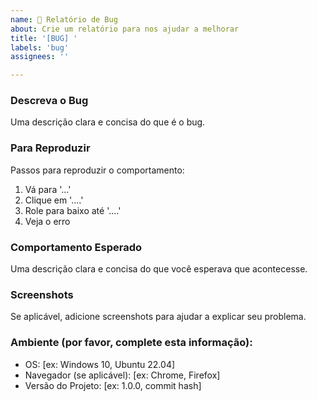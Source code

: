 ```yaml
---
name: 🐞 Relatório de Bug
about: Crie um relatório para nos ajudar a melhorar
title: '[BUG] '
labels: 'bug'
assignees: ''

---
```


### Descreva o Bug

Uma descrição clara e concisa do que é o bug.

### Para Reproduzir

Passos para reproduzir o comportamento:

1. Vá para '...'
2. Clique em '....'
3. Role para baixo até '....'
4. Veja o erro

### Comportamento Esperado

Uma descrição clara e concisa do que você esperava que acontecesse.

### Screenshots

Se aplicável, adicione screenshots para ajudar a explicar seu problema.

### Ambiente (por favor, complete esta informação):

- OS: [ex: Windows 10, Ubuntu 22.04]
- Navegador (se aplicável): [ex: Chrome, Firefox]
- Versão do Projeto: [ex: 1.0.0, commit hash]
